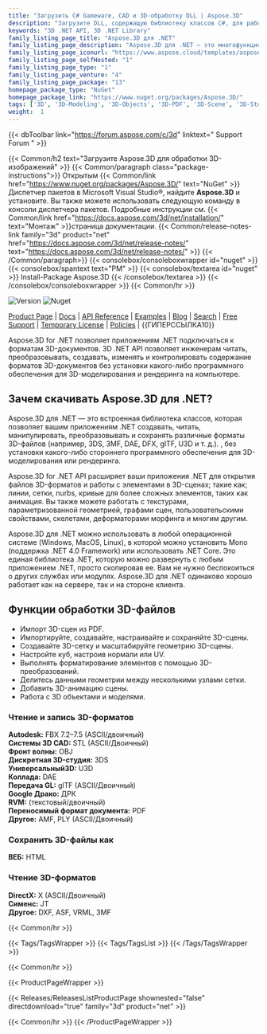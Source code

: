 ```yaml
---
title: "Загрузить C# Gameware, CAD и 3D-обработку DLL | Aspose.3D"
description: "Загрузите DLL, содержащую библиотеку классов C#, для работы с 3D-файлами (3DS, 3MF, DAE, DFX, gITF, U3D), сетками, геометрией, сценами, анимацией через локальный API .NET."
keywords: "3D .NET API, 3D .NET Library"
family_listing_page_title: "Aspose.3D для .NET"
family_listing_page_description: "Aspose.3D для .NET — это многофункциональный API для игр и автоматизированного проектирования (CAD), который позволяет приложениям Mono и .NET, включая ASP.NET, Windows Forms и веб-службы, автоматически подключаться к распространенным форматам 3D-документов без каких-либо 3D-приложений. программное обеспечение для моделирования и рендеринга, устанавливаемое на сервер. Он поддерживает форматы файлов Discreet3DS, WavefrontOBJ, FBX (ASCII, двоичный), STL (ASCII, двоичный), USDC, USDZ, PDMS RVM, Universal3D, Collada, glTF, GLB, PLY, HTML5, A3DW, DirectX и Google Draco, что позволяет разработчикам чтобы легко создавать, читать, преобразовывать, изменять и управлять сущностью этих форматов 3D-документов с помощью Aspose.3D API."
family_listing_page_iconurl: "https://www.aspose.cloud/templates/aspose/App_Themes/V3/images/3d/272x272/aspose_3d-for-net-min.png"
family_listing_page_selfHosted: "1"
family_listing_page_type: "1"
family_listing_page_venture: "4"
family_listing_page_package: "13"
homepage_package_type: "NuGet"
homepage_package_link: "https://www.nuget.org/packages/Aspose.3D/"
tags: ['3D', '3D-Modeling', '3D-Objects', '3D-PDF', '3D-Scene', '3D-Studio-Max', '3D-Viewports', '3DS', '3D-to-GLTF2.0', '3D-to-HTML', '3D-to-PDF', '3MF', 'AMF', 'Animation', 'ASE', 'Aspose.3D', 'Aspose.Total', 'AutoCAD', 'Autodesk', 'Collada', 'Conholdate', 'Conholdate.Total', 'Cylinder', 'DAE', 'Darco', 'DirectX', 'DRC', 'DXF', 'FBX', 'Geometry', 'gITF', 'HTML', 'JT', 'Linear-Extrusion', 'Mesh', 'Morph', 'NURBS', 'OBJ', 'PDF', 'PLY', 'PointCloud', 'Polygons', 'Redenring', 'RVM', 'Skeleton', 'STL', 'U3D', 'VRML', 'Wavefront', 'X']
weight:  1
---
```


{{< dbToolbar link="https://forum.aspose.com/c/3d" linktext=" Support Forum " >}}

{{< Common/h2 text="Загрузите Aspose.3D для обработки 3D-изображений"  >}}
{{< Common/paragraph class="package-instructions">}}
Открытым
{{< Common/link href="https://www.nuget.org/packages/Aspose.3D/" text="NuGet"  >}}Диспетчер пакетов в Microsoft Visual Studio®, найдите <b>Aspose.3D</b> и установите. Вы также можете использовать следующую команду в консоли диспетчера пакетов. Подробные инструкции см.
{{< Common/link href="https://docs.aspose.com/3d/net/installation/" text="Монтаж"  >}}страница документации.
{{< Common/release-notes-link family="3d" product="net" href="https://docs.aspose.com/3d/net/release-notes/" text="https://docs.aspose.com/3d/net/release-notes/"  >}}
{{< /Common/paragraph>}}
{{< consolebox/consoleboxwrapper id="nuget" >}}
       {{< consolebox/spantext text="PM" >}}
       {{< consolebox/textarea id="nuget" >}} Install-Package Aspose.3D {{< /consolebox/textarea >}}
{{< /consolebox/consoleboxwrapper >}}
{{< Common/hr >}}

![Version](https://img.shields.io/nuget/v/Aspose.Total) ![Nuget](https://img.shields.io/nuget/dt/Aspose.Total?label=nuget%20downloads)

[Product Page](https://products.aspose.com/total/net/) | [Docs](https://docs.aspose.com/total/net/) | [API Reference](https://reference.aspose.com/) | [Examples](http://aspose.github.io) | [Blog](https://blog.aspose.com/category/total/) | [Search](https://search.aspose.com/) | [Free Support](https://forum.aspose.com/) | [Temporary License](https://purchase.aspose.com/temporary-license) | [Policies](https://purchase.aspose.com/policies) | {{ГИПЕРССЫЛКА10}}

Aspose.3D for .NET позволяет приложениям .NET подключаться к форматам 3D-документов. 3D .NET API позволяет инженерам читать, преобразовывать, создавать, изменять и контролировать содержание форматов 3D-документов без установки какого-либо программного обеспечения для 3D-моделирования и рендеринга на компьютере.

## Зачем скачивать Aspose.3D для .NET?

Aspose.3D для .NET — это встроенная библиотека классов, которая позволяет вашим приложениям .NET создавать, читать, манипулировать, преобразовывать и сохранять различные форматы 3D-файлов (например, 3DS, 3MF, DAE, DFX, gITF, U3D и т. д.). , без установки какого-либо стороннего программного обеспечения для 3D-моделирования или рендеринга.

Aspose.3D for .NET API расширяет ваши приложения .NET для открытия файлов 3D-форматов и работы с элементами в 3D-сценах; такие как; линии, сетки, nurbs, кривые для более сложных элементов, таких как анимация. Вы также можете работать с текстурами, параметризованной геометрией, графами сцен, пользовательскими свойствами, скелетами, деформаторами морфинга и многим другим.

Aspose.3D для .NET можно использовать в любой операционной системе (Windows, MacOS, Linux), в которой можно установить Mono (поддержка .NET 4.0 Framework) или использовать .NET Core. Это единая библиотека .NET, которую можно развернуть с любым приложением .NET, просто скопировав ее. Вам не нужно беспокоиться о других службах или модулях. Aspose.3D для .NET одинаково хорошо работает как на сервере, так и на стороне клиента.

## Функции обработки 3D-файлов

- Импорт 3D-сцен из PDF.
- Импортируйте, создавайте, настраивайте и сохраняйте 3D-сцены.
- Создавайте 3D-сетку и масштабируйте геометрию 3D-сцены.
- Настройте куб, настроив нормали или UV.
- Выполнять форматирование элементов с помощью 3D-преобразований.
- Делитесь данными геометрии между несколькими узлами сетки.
- Добавить 3D-анимацию сцены.
- Работа с 3D объектами и моделями.

### Чтение и запись 3D-форматов

**Autodesk:** FBX 7.2–7.5 (ASCII/двоичный)\
**Системы 3D CAD:** STL (ASCII/Двоичный)\
**Фронт волны:** OBJ\
**Дискретная 3D-студия:** 3DS\
**Универсальный3D:** U3D\
**Коллада:** DAE\
**Передача GL:** glTF (ASCII/Двоичный)\
**Google Драко:** ДРК\
**RVM:** (текстовый/двоичный)\
**Переносимый формат документа:** PDF\
**Другое:** AMF, PLY (ASCII/Двоичный)

### Сохранить 3D-файлы как

**ВЕБ:** HTML

### Чтение 3D-форматов

**DirectX:** X (ASCII/Двоичный)\
**Сименс:** JT\
**Другое:** DXF, ASF, VRML, 3MF

{{< Common/hr >}}

{{< Tags/TagsWrapper >}}
 {{< Tags/TagsList >}}
{{< /Tags/TagsWrapper >}}

{{< Common/hr >}}

{{< ProductPageWrapper >}}
<!-- ReleasesListProductPage-->
   {{< Releases/ReleasesListProductPage shownested="false"  directdownload="true" family="3d" product="net" >}}
<!-- /ReleasesListProductPage-->
{{< Common/hr >}}
{{< /ProductPageWrapper >}}

